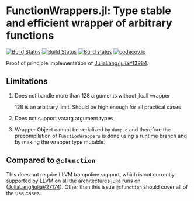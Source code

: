 # FunctionWrappers.jl: Type stable and efficient wrapper of arbitrary functions

[![Build Status](https://github.com/yuyichao/FunctionWrappers.jl/workflows/CI/badge.svg)](https://github.com/yuyichao/FunctionWrappers.jl/actions)
[![Build Status](https://travis-ci.org/yuyichao/FunctionWrappers.jl.svg?branch=master)](https://travis-ci.org/yuyichao/FunctionWrappers.jl)
[![Build status](https://ci.appveyor.com/api/projects/status/mgearlsjllu4mdtd/branch/master?svg=true)](https://ci.appveyor.com/project/yuyichao/functionwrappers-jl/branch/master)
[![codecov.io](http://codecov.io/github/yuyichao/FunctionWrappers.jl/coverage.svg?branch=master)](http://codecov.io/github/yuyichao/FunctionWrappers.jl?branch=master)

Proof of principle implementation of [JuliaLang/julia#13984](https://github.com/JuliaLang/julia/issues/13984).

## Limitations

1. Does not handle more than 128 arguments without jlcall wrapper

    128 is an arbitrary limit. Should be high enough for all practical cases

2. Does not support vararg argument types

3. Wrapper Object cannot be serialized by `dump.c` and therefore the
   precompilation of `FunctionWrappers` is done using a runtime branch
   and by making the wrapper type mutable.

## Compared to `@cfunction`

This does not require LLVM trampoline support, which is not currently supported by LLVM
on all the architectures julia runs on ([JuliaLang/julia#27174](https://github.com/JuliaLang/julia/issues/27174)).
Other than this issue `@cfunction` should cover all of the use cases.
